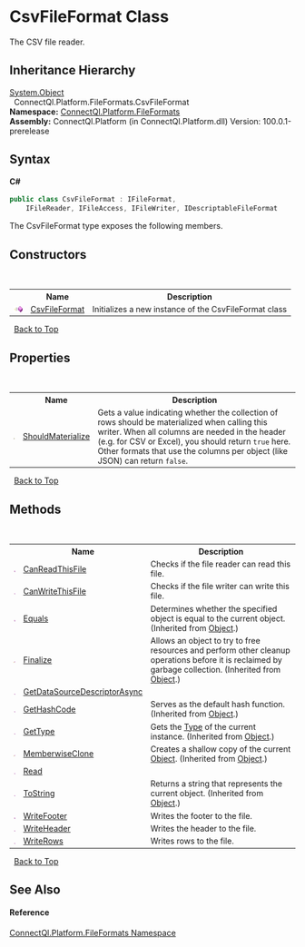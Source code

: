 # CsvFileFormat Class
 

The CSV file reader.


## Inheritance Hierarchy
<a href="http://msdn2.microsoft.com/en-us/library/e5kfa45b" target="_blank">System.Object</a><br />&nbsp;&nbsp;ConnectQl.Platform.FileFormats.CsvFileFormat<br />
**Namespace:**&nbsp;<a href="N_ConnectQl_Platform_FileFormats">ConnectQl.Platform.FileFormats</a><br />**Assembly:**&nbsp;ConnectQl.Platform (in ConnectQl.Platform.dll) Version: 100.0.1-prerelease

## Syntax

**C#**<br />
``` C#
public class CsvFileFormat : IFileFormat, 
	IFileReader, IFileAccess, IFileWriter, IDescriptableFileFormat
```

The CsvFileFormat type exposes the following members.


## Constructors
&nbsp;<table><tr><th></th><th>Name</th><th>Description</th></tr><tr><td>![Public method](media/pubmethod.gif "Public method")</td><td><a href="M_ConnectQl_Platform_FileFormats_CsvFileFormat__ctor">CsvFileFormat</a></td><td>
Initializes a new instance of the CsvFileFormat class</td></tr></table>&nbsp;
<a href="#csvfileformat-class">Back to Top</a>

## Properties
&nbsp;<table><tr><th></th><th>Name</th><th>Description</th></tr><tr><td>![Public property](media/pubproperty.gif "Public property")</td><td><a href="P_ConnectQl_Platform_FileFormats_CsvFileFormat_ShouldMaterialize">ShouldMaterialize</a></td><td>
Gets a value indicating whether the collection of rows should be materialized when calling this writer. When all columns are needed in the header (e.g. for CSV or Excel), you should return `true` here. Other formats that use the columns per object (like JSON) can return `false`.</td></tr></table>&nbsp;
<a href="#csvfileformat-class">Back to Top</a>

## Methods
&nbsp;<table><tr><th></th><th>Name</th><th>Description</th></tr><tr><td>![Public method](media/pubmethod.gif "Public method")</td><td><a href="M_ConnectQl_Platform_FileFormats_CsvFileFormat_CanReadThisFile">CanReadThisFile</a></td><td>
Checks if the file reader can read this file.</td></tr><tr><td>![Public method](media/pubmethod.gif "Public method")</td><td><a href="M_ConnectQl_Platform_FileFormats_CsvFileFormat_CanWriteThisFile">CanWriteThisFile</a></td><td>
Checks if the file writer can write this file.</td></tr><tr><td>![Public method](media/pubmethod.gif "Public method")</td><td><a href="http://msdn2.microsoft.com/en-us/library/bsc2ak47" target="_blank">Equals</a></td><td>
Determines whether the specified object is equal to the current object.
 (Inherited from <a href="http://msdn2.microsoft.com/en-us/library/e5kfa45b" target="_blank">Object</a>.)</td></tr><tr><td>![Protected method](media/protmethod.gif "Protected method")</td><td><a href="http://msdn2.microsoft.com/en-us/library/4k87zsw7" target="_blank">Finalize</a></td><td>
Allows an object to try to free resources and perform other cleanup operations before it is reclaimed by garbage collection.
 (Inherited from <a href="http://msdn2.microsoft.com/en-us/library/e5kfa45b" target="_blank">Object</a>.)</td></tr><tr><td>![Public method](media/pubmethod.gif "Public method")</td><td><a href="M_ConnectQl_Platform_FileFormats_CsvFileFormat_GetDataSourceDescriptorAsync">GetDataSourceDescriptorAsync</a></td><td /></tr><tr><td>![Public method](media/pubmethod.gif "Public method")</td><td><a href="http://msdn2.microsoft.com/en-us/library/zdee4b3y" target="_blank">GetHashCode</a></td><td>
Serves as the default hash function.
 (Inherited from <a href="http://msdn2.microsoft.com/en-us/library/e5kfa45b" target="_blank">Object</a>.)</td></tr><tr><td>![Public method](media/pubmethod.gif "Public method")</td><td><a href="http://msdn2.microsoft.com/en-us/library/dfwy45w9" target="_blank">GetType</a></td><td>
Gets the <a href="http://msdn2.microsoft.com/en-us/library/42892f65" target="_blank">Type</a> of the current instance.
 (Inherited from <a href="http://msdn2.microsoft.com/en-us/library/e5kfa45b" target="_blank">Object</a>.)</td></tr><tr><td>![Protected method](media/protmethod.gif "Protected method")</td><td><a href="http://msdn2.microsoft.com/en-us/library/57ctke0a" target="_blank">MemberwiseClone</a></td><td>
Creates a shallow copy of the current <a href="http://msdn2.microsoft.com/en-us/library/e5kfa45b" target="_blank">Object</a>.
 (Inherited from <a href="http://msdn2.microsoft.com/en-us/library/e5kfa45b" target="_blank">Object</a>.)</td></tr><tr><td>![Public method](media/pubmethod.gif "Public method")</td><td><a href="M_ConnectQl_Platform_FileFormats_CsvFileFormat_Read">Read</a></td><td /></tr><tr><td>![Public method](media/pubmethod.gif "Public method")</td><td><a href="http://msdn2.microsoft.com/en-us/library/7bxwbwt2" target="_blank">ToString</a></td><td>
Returns a string that represents the current object.
 (Inherited from <a href="http://msdn2.microsoft.com/en-us/library/e5kfa45b" target="_blank">Object</a>.)</td></tr><tr><td>![Public method](media/pubmethod.gif "Public method")</td><td><a href="M_ConnectQl_Platform_FileFormats_CsvFileFormat_WriteFooter">WriteFooter</a></td><td>
Writes the footer to the file.</td></tr><tr><td>![Public method](media/pubmethod.gif "Public method")</td><td><a href="M_ConnectQl_Platform_FileFormats_CsvFileFormat_WriteHeader">WriteHeader</a></td><td>
Writes the header to the file.</td></tr><tr><td>![Public method](media/pubmethod.gif "Public method")</td><td><a href="M_ConnectQl_Platform_FileFormats_CsvFileFormat_WriteRows">WriteRows</a></td><td>
Writes rows to the file.</td></tr></table>&nbsp;
<a href="#csvfileformat-class">Back to Top</a>

## See Also


#### Reference
<a href="N_ConnectQl_Platform_FileFormats">ConnectQl.Platform.FileFormats Namespace</a><br />